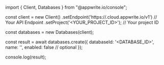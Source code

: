 import { Client, Databases } from "@appwrite.io/console";

const client = new Client()
    .setEndpoint('https://<REGION>.cloud.appwrite.io/v1') // Your API Endpoint
    .setProject('<YOUR_PROJECT_ID>'); // Your project ID

const databases = new Databases(client);

const result = await databases.create({
    databaseId: '<DATABASE_ID>',
    name: '<NAME>',
    enabled: false // optional
});

console.log(result);
